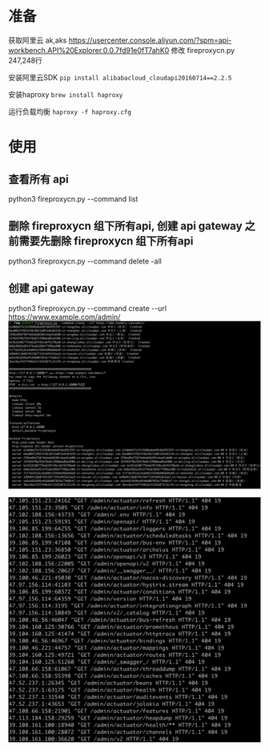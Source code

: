 # 准备
获取阿里云 ak,aks
https://usercenter.console.aliyun.com/?spm=api-workbench.API%20Explorer.0.0.7fd91e0fT7ahK0
修改 fireproxycn.py 247,248行

安装阿里云SDK
`pip install alibabacloud_cloudapi20160714==2.2.5`

安装haproxy
`brew install haproxy`

运行负载均衡
`haproxy -f haproxy.cfg`

# 使用
## 查看所有 api
python3 fireproxycn.py --command list 
## 删除 fireproxycn 组下所有api, 创建 api gateway 之前需要先删除 fireproxycn 组下所有api
python3 fireproxycn.py --command delete -all 
## 创建 api gateway
python3 fireproxycn.py --command create --url https://www.example.com/admin/ 
![create](./create.png)

![fireproxycn](./fireproxycn.png)